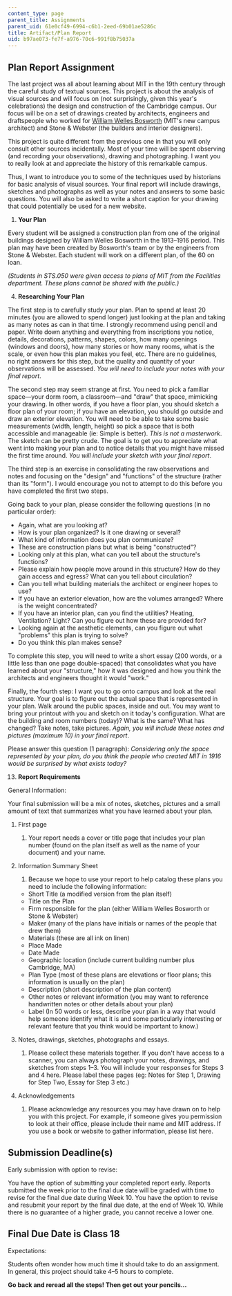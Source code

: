 ```yaml
---
content_type: page
parent_title: Assignments
parent_uid: 61e0cf49-6994-c6b1-2eed-69b01ae5286c
title: Artifact/Plan Report
uid: b97ae073-fe7f-a976-70c6-991f8b75037a
---
```


Plan Report Assignment
----------------------

The last project was all about learning about MIT in the 19th century through the careful study of textual sources. This project is about the analysis of visual sources and will focus on (not surprisingly, given this year's celebrations) the design and construction of the Cambridge campus. Our focus will be on a set of drawings created by architects, engineers and draftspeople who worked for [William Welles Bosworth](https://listart.mit.edu/public-art-map/maclaurin-buildings-buildings-3-4-10) (MIT's new campus architect) and Stone & Webster (the builders and interior designers).

This project is quite different from the previous one in that you will only consult other sources incidentally. Most of your time will be spent observing (and recording your observations), drawing and photographing. I want you to really look at and appreciate the history of this remarkable campus.

Thus, I want to introduce you to some of the techniques used by historians for basic analysis of visual sources. Your final report will include drawings, sketches and photographs as well as your notes and answers to some basic questions. You will also be asked to write a short caption for your drawing that could potentially be used for a new website.

1.  **Your Plan**

Every student will be assigned a construction plan from one of the original buildings designed by William Welles Bosworth in the 1913–1916 period. This plan may have been created by Bosworth's team or by the engineers from Stone & Webster. Each student will work on a different plan, of the 60 on loan.

_(Students in STS.050 were given access to plans of MIT from the Facilities department. These plans cannot be shared with the public.)_

4.  **Researching Your Plan**

The first step is to carefully study your plan. Plan to spend at least 20 minutes (you are allowed to spend longer) just looking at the plan and taking as many notes as can in that time. I strongly recommend using pencil and paper. Write down anything and everything from inscriptions you notice, details, decorations, patterns, shapes, colors, how many openings (windows and doors), how many stories or how many rooms, what is the scale, or even how this plan makes you feel, etc. There are no guidelines, no right answers for this step, but the quality and quantity of your observations will be assessed. _You will need to include your notes with your final report_.

The second step may seem strange at first. You need to pick a familiar space—your dorm room, a classroom—and "draw" that space, mimicking your drawing. In other words, if you have a floor plan, you should sketch a floor plan of your room; if you have an elevation, you should go outside and draw an exterior elevation. You will need to be able to take some basic measurements (width, length, height) so pick a space that is both accessible and manageable (ie: Simple is better). _This is not a masterwork_. The sketch can be pretty crude. The goal is to get you to appreciate what went into making your plan and to notice details that you might have missed the first time around. _You will include your sketch with your final report_.

The third step is an exercise in consolidating the raw observations and notes and focusing on the "design" and "functions" of the structure (rather than its "form"). I would encourage you not to attempt to do this before you have completed the first two steps.

Going back to your plan, please consider the following questions (in no particular order):

*   Again, what are you looking at?
*   How is your plan organized? Is it one drawing or several?
*   What kind of information does you plan communicate?
*   These are construction plans but what is being "constructed"?
*   Looking only at this plan, what can you tell about the structure's functions?
*   Please explain how people move around in this structure? How do they gain access and egress? What can you tell about circulation?
*   Can you tell what building materials the architect or engineer hopes to use?
*   If you have an exterior elevation, how are the volumes arranged? Where is the weight concentrated?
*   If you have an interior plan, can you find the utilities? Heating, Ventilation? Light? Can you figure out how these are provided for?
*   Looking again at the aesthetic elements, can you figure out what "problems" this plan is trying to solve?
*   Do you think this plan makes sense?

To complete this step, you will need to write a short essay (200 words, or a little less than one page double-spaced) that consolidates what you have learned about your "structure," how it was designed and how you think the architects and engineers thought it would "work."

Finally, the fourth step: I want you to go onto campus and look at the real structure. Your goal is to figure out the actual space that is represented in your plan. Walk around the public spaces, inside and out. You may want to bring your printout with you and sketch on it today's configuration. What are the building and room numbers (today)? What is the same? What has changed? Take notes, take pictures. _Again, you will include these notes and pictures (maximum 10) in your final report_.

Please answer this question (1 paragraph): _Considering only the space represented by your plan, do you think the people who created MIT in 1916 would be surprised by what exists today?_

13.  **Report Requirements**

General Information:

Your final submission will be a mix of notes, sketches, pictures and a small amount of text that summarizes what you have learned about your plan.

1.  First page
    1.  Your report needs a cover or title page that includes your plan number (found on the plan itself as well as the name of your document) and your name.
2.  Information Summary Sheet
    
    1.  Because we hope to use your report to help catalog these plans you need to include the following information:
    
    *   Short Title (a modified version from the plan itself)
    *   Title on the Plan
    *   Firm responsible for the plan (either William Welles Bosworth or Stone & Webster)
    *   Maker (many of the plans have initials or names of the people that drew them)
    *   Materials (these are all ink on linen)
    *   Place Made
    *   Date Made
    *   Geographic location (include current building number plus Cambridge, MA)
    *   Plan Type (most of these plans are elevations or floor plans; this information is usually on the plan)
    *   Description (short description of the plan content)
    *   Other notes or relevant information (you may want to reference handwritten notes or other details about your plan)
    *   Label (In 50 words or less, describe your plan in a way that would help someone identify what it is and some particularly interesting or relevant feature that you think would be important to know.)
3.  Notes, drawings, sketches, photographs and essays.
    1.  Please collect these materials together. If you don't have access to a scanner, you can always photograph your notes, drawings, and sketches from steps 1–3. You will include your responses for Steps 3 and 4 here. Please label these pages (eg: Notes for Step 1, Drawing for Step Two, Essay for Step 3 etc.)
4.  Acknowledgements
    1.  Please acknowledge any resources you may have drawn on to help you with this project. For example, if someone gives you permission to look at their office, please include their name and MIT address. If you use a book or website to gather information, please list here.

Submission Deadline(s)
----------------------

Early submission with option to revise:

You have the option of submitting your completed report early. Reports submitted the week prior to the final due date will be graded with time to revise for the final due date during Week 10. You have the option to revise and resubmit your report by the final due date, at the end of Week 10. While there is no guarantee of a higher grade, you cannot receive a lower one.

Final Due Date is Class 18
--------------------------

Expectations:

Students often wonder how much time it should take to do an assignment. In general, this project should take 4–5 hours to complete.

**Go back and reread all the steps! Then get out your pencils…**